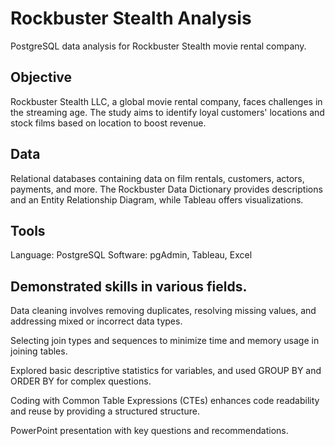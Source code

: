 # Rockbuster Stealth Analysis

PostgreSQL data analysis for Rockbuster Stealth movie rental company.

## Objective

Rockbuster Stealth LLC, a global movie rental company, faces challenges in the streaming age. The study aims to identify loyal customers' locations and stock films based on location to boost revenue.

## Data

Relational databases containing data on film rentals, customers, actors, payments, and more. The Rockbuster Data Dictionary provides descriptions and an Entity Relationship Diagram, while Tableau offers visualizations.

## Tools

Language: PostgreSQL Software: pgAdmin, Tableau, Excel

## Demonstrated skills in various fields.

Data cleaning involves removing duplicates, resolving missing values, and addressing mixed or incorrect data types.

Selecting join types and sequences to minimize time and memory usage in joining tables.

Explored basic descriptive statistics for variables, and used GROUP BY and ORDER BY for complex questions.

Coding with Common Table Expressions (CTEs) enhances code readability and reuse by providing a structured structure.

PowerPoint presentation with key questions and recommendations.

